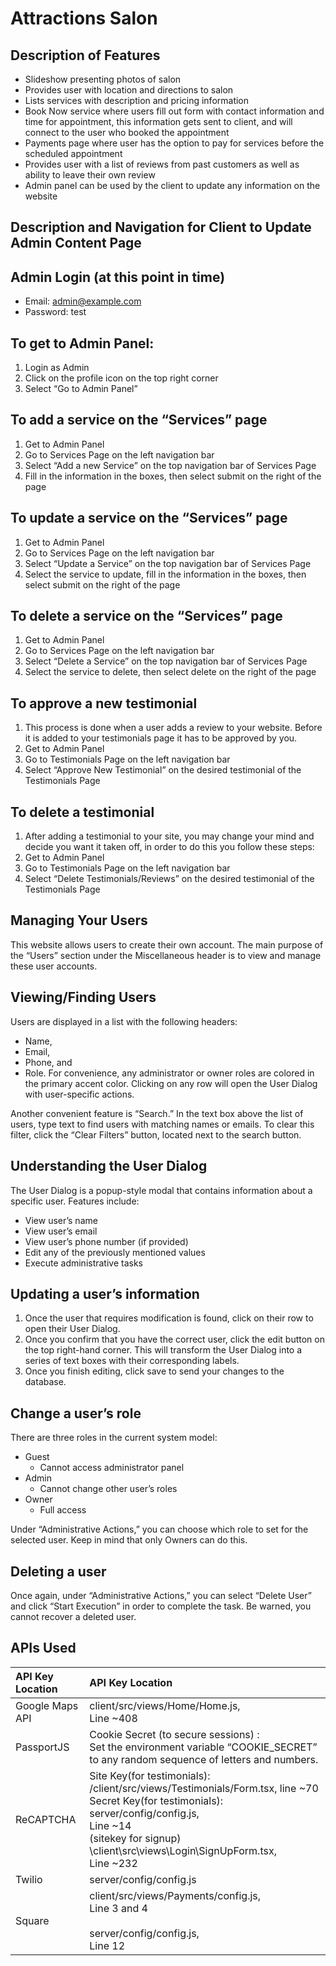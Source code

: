 # Attractions Salon

## Description of Features

-  Slideshow presenting photos of salon
- Provides user with location and directions to salon
- Lists services with description and pricing information
- Book Now service where users fill out form with contact information and time for appointment, this information gets sent to client, and will connect to the user who booked the appointment
- Payments page where user has the option to pay for services before the scheduled appointment
- Provides user with a list of reviews from past customers as well as ability to leave their own review
- Admin panel can be used by the client to update any information on the website

## Description and Navigation for Client to Update Admin Content Page 
## Admin Login (at this point in time)
- Email: admin@example.com 
- Password: test

## To get to Admin Panel:
1. Login as Admin
2. Click on the profile icon on the top right corner
3. Select “Go to Admin Panel”

## To add a service on the “Services” page
1. Get to Admin Panel
2. Go to Services Page on the left navigation bar
3. Select “Add a new Service” on the top navigation bar of Services Page
4. Fill in the information in the boxes, then select submit on the right of the page

## To update a service on the “Services” page
1. Get to Admin Panel
2. Go to Services Page on the left navigation bar
3. Select “Update a Service” on the top navigation bar of Services Page
4. Select the service to update, fill in the information in the boxes, then select submit on the right of the page

## To delete a service on the “Services” page
1. Get to Admin Panel
2. Go to Services Page on the left navigation bar
3. Select “Delete a Service” on the top navigation bar of Services Page
4. Select the service to delete, then select delete on the right of the page

## To approve a new testimonial
1. This process is done when a user adds a review to your website. Before it is added to your testimonials page it has to be approved by you.
2. Get to Admin Panel
3. Go to Testimonials Page on the left navigation bar
4. Select “Approve New Testimonial” on the desired testimonial of the Testimonials Page

## To delete a testimonial
1. After adding a testimonial to your site, you may change your mind and decide you want it taken off, in order to do this you follow these steps:
2. Get to Admin Panel
3. Go to Testimonials Page on the left navigation bar
4. Select “Delete Testimonials/Reviews” on the desired testimonial of the Testimonials Page

## Managing Your Users
This website allows users to create their own account. The main purpose of the “Users” section under the Miscellaneous header is to view and manage these user accounts.

## Viewing/Finding Users
Users are displayed in a list with the following headers:
- Name,
- Email,
- Phone, and
- Role.
For convenience, any administrator or owner roles are colored in the primary accent color. Clicking on any row will open the User Dialog with user-specific actions.

Another convenient feature is “Search.” In the text box above the list of users, type text to find users with matching names or emails. To clear this filter, click the “Clear Filters” button, located next to the search button.

## Understanding the User Dialog
The User Dialog is a popup-style modal that contains information about a specific user. Features include:
- View user’s name
- View user’s email
- View user’s phone number (if provided)
- Edit any of the previously mentioned values
- Execute administrative tasks

## Updating a user’s information
1. Once the user that requires modification is found, click on their row to open their User Dialog.
3. Once you confirm that you have the correct user, click the edit button on the top right-hand corner. This will transform the User Dialog into a series of text boxes with their corresponding labels.
3. Once you finish editing, click save to send your changes to the database.

## Change a user’s role
There are three roles in the current system model:
- Guest
  - Cannot access administrator panel
- Admin
  - Cannot change other user’s roles
- Owner
  - Full access

Under “Administrative Actions,” you can choose which role to set for the selected user. Keep in mind that only Owners can do this.

## Deleting a user
Once again, under “Administrative Actions,” you can select “Delete User” and click “Start Execution” in order to complete the task. Be warned, you cannot recover a deleted user.

## APIs Used

| API Key Location| API Key Location |
| :-------------- | :----------------|
| Google Maps API | client/src/views/Home/Home.js, <br /> Line ~408 |
| PassportJS      | Cookie Secret (to secure sessions) : <br />Set the environment variable “COOKIE_SECRET” to any random sequence of letters and numbers. |
| ReCAPTCHA       | Site Key(for testimonials): <br />/client/src/views/Testimonials/Form.tsx, line ~70 <br />Secret Key(for testimonials): server/config/config.js, <br />Line ~14 <br />(sitekey for signup) <br />\client\src\views\Login\SignUpForm.tsx,<br /> Line ~232  |
| Twilio          | server/config/config.js        |
| Square          | client/src/views/Payments/config.js,<br /> Line 3 and 4<br /><br /> server/config/config.js,<br /> Line 12  |
